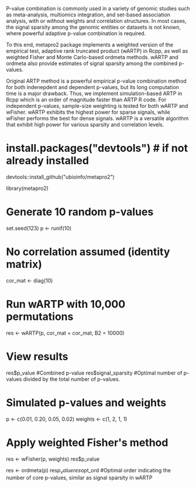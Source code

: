 P-value combination is commonly used in a variety of genomic studies such as meta-analysis, multiomics integration, and set-based association analysis, with or without weights and correlation structures. 
In most cases, the signal sparsity among the genomic entities or datasets is not known, where powerful adaptive p-value combination is required.

To this end, metapro2 package implements a weighted version of the empirical test, adaptive rank truncated product (wARTP) in Rcpp, as well as weighted Fisher and Monte Carlo-based ordmeta methods. 
wARTP and ordmeta also provide estimates of signal sparsity among the combined p-values.

Original ARTP method is a powerful empirical p-value combination method for both indenepdent and dependent p-values, but its long computation time is a major drawback. 
Thus, we implement simulation-based ARTP in Rcpp which is an order of magnitude faster than ARTP R code. For independent p-values, sample-size weighting is tested for both wARTP and wFisher. 
wARTP exhibits the highest power for sparse signals, while wFisher performs the best for dense signals. wARTP is a versatile algorithm that exhibit high power for various sparsity and correlation levels.



# install.packages("devtools")  # if not already installed
devtools::install_github("ubioinfo/metapro2")

library(metapro2)

# Generate 10 random p-values
set.seed(123)
p <- runif(10)

# No correlation assumed (identity matrix)
cor_mat <- diag(10)

# Run wARTP with 10,000 permutations
res <- wARTP(p, cor_mat = cor_mat, B2 = 10000)

# View results
res$p_value     #Combined p-value
res$signal_sparsity   #Optimal number of p-values divided by the total number of p-values.

# Simulated p-values and weights
p <- c(0.01, 0.20, 0.05, 0.02)
weights <- c(1, 2, 1, 1)

# Apply weighted Fisher's method
res <- wFisher(p, weights)
res$p_value

res <- ordmeta(p)
res$p_value
res$opt_ord  #Optimal order indicating the number of core p-values, similar as signal sparsity in wARTP
